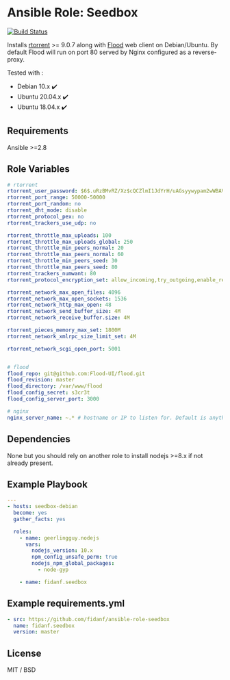 Ansible Role: Seedbox
=========

[![Build Status](https://travis-ci.com/fidanf/ansible-role-seedbox.svg?branch=master)](https://travis-ci.com/fidanf/ansible-role-seedbox)

Installs [rtorrent](https://github.com/rakshasa/rtorrent) >= 9.0.7 along with [Flood](https://github.com/Flood-UI/flood) web client on Debian/Ubuntu.
By default Flood will run on port 80 served by Nginx configured as a reverse-proxy.

Tested with :
- Debian 10.x :heavy_check_mark:
- Ubuntu 20.04.x :heavy_check_mark:
- Ubuntu 18.04.x :heavy_check_mark:
 
Requirements
------------

Ansible >=2.8

Role Variables
--------------

```yaml
# rtorrent
rtorrent_user_password: $6$.uRzBMvRZ/Xz$cQCZlmI1JdYrH/uAGsyywypam2wWBAVNB6TqCi8wnFJpiG2UmBZ0FyDbmEdLsziQUaAsAyH8dn3Yxwue1LCL// # 'rtorrent'
rtorrent_port_range: 50000-50000
rtorrent_port_random: no
rtorrent_dht_mode: disable
rtorrent_protocol_pex: no
rtorrent_trackers_use_udp: no

rtorrent_throttle_max_uploads: 100
rtorrent_throttle_max_uploads_global: 250
rtorrent_throttle_min_peers_normal: 20
rtorrent_throttle_max_peers_normal: 60
rtorrent_throttle_min_peers_seed: 30
rtorrent_throttle_max_peers_seed: 80
rtorrent_trackers_numwant: 80
rtorrent_protocol_encryption_set: allow_incoming,try_outgoing,enable_retry

rtorrent_network_max_open_files: 4096
rtorrent_network_max_open_sockets: 1536
rtorrent_network_http_max_open: 48
rtorrent_network_send_buffer_size: 4M
rtorrent_network_receive_buffer.size: 4M

rtorrent_pieces_memory_max_set: 1800M
rtorrent_network_xmlrpc_size_limit_set: 4M

rtorrent_network_scgi_open_port: 5001


# flood
flood_repo: git@github.com:Flood-UI/flood.git
flood_revision: master
flood_directory: /var/www/flood
flood_config_secret: s3cr3t
flood_config_server_port: 3000

# nginx
nginx_server_name: ~.* # hostname or IP to listen for. Default is anything.

```

Dependencies
------------

None but you should rely on another role to install nodejs >=8.x if not already present.

Example Playbook
----------------

```yaml
---
- hosts: seedbox-debian
  become: yes
  gather_facts: yes

  roles:
    - name: geerlingguy.nodejs
      vars: 
        nodejs_version: 10.x
        npm_config_unsafe_perm: true
        nodejs_npm_global_packages:
          - node-gyp

    - name: fidanf.seedbox

```

Example requirements.yml
------------------------

```yaml
- src: https://github.com/fidanf/ansible-role-seedbox
  name: fidanf.seedbox
  version: master

``` 

License
-------

MIT / BSD

